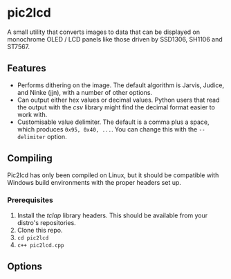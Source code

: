 # pic2lcd

A small utility that converts images to data that can be displayed on monochrome OLED / LCD panels like those driven by SSD1306, SH1106 and ST7567.

## Features

- Performs dithering on the image. The default algorithm is Jarvis, Judice, and Ninke (jjn), with a number of other options.
- Can output either hex values or decimal values. Python users that read the output with the *csv* library might find the decimal format easier to work with.
- Customisable value delimiter. The default is a comma plus a space, which produces `0x95, 0x40, ...`. You can change this with the `--delimiter` option.

## Compiling

Pic2lcd has only been compiled on Linux, but it should be compatible with Windows build environments with the proper headers set up.

### Prerequisites

1. Install the *tclap* library headers. This should be available from your distro's repositories.
2. Clone this repo.
3. `cd pic2lcd`
4. `c++ pic2lcd.cpp`

## Options



